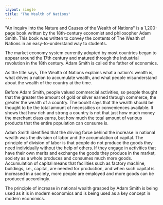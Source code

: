```yaml
---
layout: single
title: "The Wealth of Nations"
---
```


"An Inquiry into the Nature and Causes of the Wealth of Nations" is a 1,200-page book written by the 18th-century economist and philosopher Adam Smith. This book was written to convey the contents of The Wealth of Nations in an easy-to-understand way to students.

The market economy system currently adopted by most countries began to appear around the 17th century and matured through the industrial revolution in the 18th century. Adam Smith is called the father of economics.

As the title says, The Wealth of Nations explains what a nation's wealth is, what drives a nation to accumulate wealth, and what people misunderstand about the wealth of the country at the time.

Before Adam Smith, people valued commercial activities, so people thought that the greater the amount of gold or silver earned through commerce, the greater the wealth of a country. The bookIt says that the wealth should be thought to be the total amount of necessities or conveniences available. It shows that how rich and strong a country is not that just how much money the merchant class earns, but how much the total amount of various products that the entire population can consume is.

Adam Smith identified that the driving force behind the increase in national wealth was the division of labor and the accumulation of capital. The principle of division of labor is that people do not produce the goods they need individually without the help of others. If they engage in activities that have their own merits and exchange the goods they produce in the market, society as a whole produces and consumes much more goods. Accumulation of capital means that facilities such as factory machine, buildings, i.e., capital, are needed for production, and when such capital is increased in a society, more people are employed and more goods can be produced accordingly.

The principle of increase in national wealth grasped by Adam Smith is being used as it is in modern economics and is being used as a key concept in modern economics.
